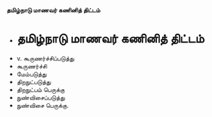 **தமிழ்நாடு மாணவர் கணினித் திட்டம்**
- # தமிழ்நாடு மாணவர் கணினித் திட்டம்
- v. கூருணர்ச்சிப்படுத்து
- கூருணர்ச்சி
- மேம்படுத்து
- திறநுட்படுத்து
- திறநுட்பம் பெருக்கு
- நுண்விசைப்படுத்து
- நுண்விசை பெருக்கு.

